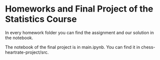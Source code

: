 # Homeworks and Final Project of the Statistics Course

In every homework folder you can find the assignment and our solution in the notebook.

The notebook of the final project is in main.ipynb. You can find it in chess-heartrate-project/src. 